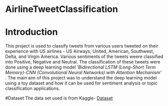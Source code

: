 # AirlineTweetClassification

# Introduction
This project is used to classify tweets from various users tweeted on their experience with US airlines - US Airways, United, American, Southwest, Delta, and Virgin America. Various sentiments of the tweets weere classified into Positive, Negative and Neutral. The classification of these tweets were done using a deep learning model _'Bidirectional LSTM (Long-Short Term Memory)-CNN (Convolutional Neural Networks) with Attention Mechanism'_ . The main aim of this project was to understand the deep learning model using a toy dataset and how it can be used for sentiment analysis or topic classification applications.

#Dataset
The data set used is from Kaggle- [Dataset]


[Dataset]: https://www.kaggle.com/crowdflower/twitter-airline-sentiment
